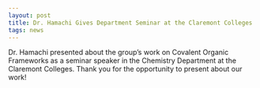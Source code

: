 ```yaml
---
layout: post
title: Dr. Hamachi Gives Department Seminar at the Claremont Colleges
tags: news
---
```


Dr. Hamachi presented about the group’s work on Covalent Organic Frameworks as a seminar speaker in the Chemistry Department at the Claremont Colleges. Thank you for the opportunity to present about our work!
